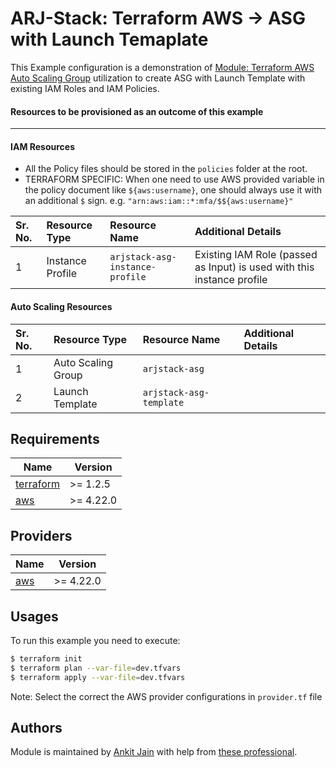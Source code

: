 # ARJ-Stack: Terraform AWS -> ASG with Launch Temaplate

This Example configuration is a demonstration of [Module: Terraform AWS Auto Scaling Group](https://github.com/arjstack/terraform-aws-iam) utilization to create ASG with Launch Template with existing IAM Roles and IAM Policies.

#### Resources to be provisioned as an outcome of this example
---

#### IAM Resources

- All the Policy files should be stored in the `policies` folder at the root.
- TERRAFORM SPECIFIC: When one need to use AWS provided variable in the policy document like `${aws:username}`, one should always use it with an additional `$` sign. e.g. `"arn:aws:iam::*:mfa/$${aws:username}"`

| Sr. No. | Resource Type | Resource Name | Additional Details |
|:------|:------|:------|:------|
| 1 | Instance Profile | `arjstack-asg-instance-profile` | Existing IAM Role (passed as Input) is used with this instance profile  |

#### Auto Scaling Resources

| Sr. No. | Resource Type | Resource Name | Additional Details |
|:------|:------|:------|:------|
| 1 | Auto Scaling Group | `arjstack-asg` |  |
| 2 | Launch Template | `arjstack-asg-template` |  |

## Requirements

| Name | Version |
|------|---------|
| <a name="requirement_terraform"></a> [terraform](#requirement\_terraform) | >= 1.2.5 |
| <a name="requirement_aws"></a> [aws](#requirement\_aws) | >= 4.22.0 |

## Providers

| Name | Version |
|------|---------|
| <a name="provider_aws"></a> [aws](#provider\_aws) | >= 4.22.0 |

## Usages

To run this example you need to execute:

```bash
$ terraform init
$ terraform plan --var-file=dev.tfvars
$ terraform apply --var-file=dev.tfvars
```

Note: Select the correct the AWS provider configurations in `provider.tf` file

## Authors

Module is maintained by [Ankit Jain](https://github.com/ankit-jn) with help from [these professional](https://github.com/arjstack/terraform-aws-examples/graphs/contributors).
